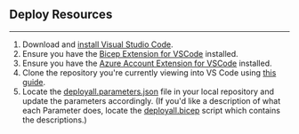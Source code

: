 ## Deploy Resources
___
1) Download and [install Visual Studio Code](https://code.visualstudio.com/). 
2) Ensure you have the [Bicep Extension for VSCode](https://marketplace.visualstudio.com/items?itemName=ms-azuretools.vscode-bicep) installed.
3) Ensure you have the [Azure Account Extension for VSCode](https://marketplace.visualstudio.com/items?itemName=ms-vscode.azure-account) installed.
4) Clone the repository you're currently viewing into VS Code using [this guide](https://learn.microsoft.com/en-us/azure/developer/javascript/how-to/with-visual-studio-code/clone-github-repository?tabs=create-repo-command-palette%2Cinitialize-repo-activity-bar%2Ccreate-branch-command-palette%2Ccommit-changes-command-palette%2Cpush-command-palette#clone-repository).
5) Locate the [deployall.parameters.json](../../deploy/deployall.parameters.json) file in your local repository and update the parameters accordingly. (If you'd like a description of what each Parameter does, locate the [deployall.bicep](../../deploy/deployall.bicep) script which contains the descriptions.)